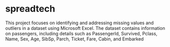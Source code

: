 # spreadtech
This project focuses on identifying and addressing missing values and outliers in a dataset using Microsoft Excel. The dataset contains information on passengers, including details such as PassengerId, Survived, Pclass, Name, Sex, Age, SibSp, Parch, Ticket, Fare, Cabin, and Embarked
